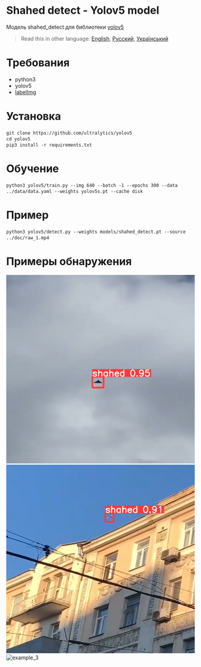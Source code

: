 # Shahed detect - Yolov5 model

Модель shahed_detect для библиотеки [yolov5](https://github.com/ultralytics/yolov5)

> Read this in other language: [English](README.en.md), [Русский](README.md), [Український](README.ua.md)

# Требования
* python3
* yolov5
* [labelImg](https://github.com/heartexlabs/labelImg) 

# Установка
```shell
git clone https://github.com/ultralytics/yolov5
cd yolov5
pip3 install -r requirements.txt
```

# Обучение
```shell
python3 yolov5/train.py --img 640 --batch -1 --epochs 300 --data ../data/data.yaml --weights yolov5s.pt --cache disk
```

# Пример
```shell
python3 yolov5/detect.py --weights models/shahed_detect.pt --source ../doc/raw_1.mp4
```

# Примеры обнаружения
![example_1](https://github.com/RapidappsIT/shahed_detect/blob/master/doc/example_1.jpg?raw=true)
![example_2](https://github.com/RapidappsIT/shahed_detect/blob/master/doc/example_2.jpg?raw=true)
![example_3](https://github.com/RapidappsIT/shahed_detect/blob/master/doc/example_1.gif?raw=true)